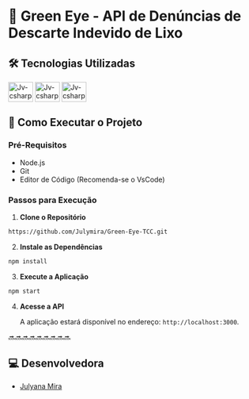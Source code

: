 # 🌿 Green Eye - API de Denúncias de Descarte Indevido de Lixo

## 🛠️ Tecnologias Utilizadas

<div>
<img align="center" alt="Jv-csharp" height="40" width="50" src="https://cdn.jsdelivr.net/gh/devicons/devicon@latest/icons/nodejs/nodejs-original-wordmark.svg" />
<img align="center" alt="Jv-csharp" height="40" width="50" src="https://cdn.jsdelivr.net/gh/devicons/devicon@latest/icons/express/express-original-wordmark.svg" />
<img align="center" alt="Jv-csharp" height="40" width="50" src="https://cdn.jsdelivr.net/gh/devicons/devicon@latest/icons/vscode/vscode-original-wordmark.svg" />
</div>

## 🚀 Como Executar o Projeto

### Pré-Requisitos

- Node.js
- Git
- Editor de Código (Recomenda-se o VsCode)

### Passos para Execução

1. **Clone o Repositório**

```bash
https://github.com/Julymira/Green-Eye-TCC.git
```

2. **Instale as Dependências**

```bash
npm install
```

3. **Execute a Aplicação**

```bash
npm start
```

4. **Acesse a API**

    A aplicação estará disponível no endereço: `http://localhost:3000`.



🔜🔜🔜🔜🔜🔜🔜🔜🔜

## 💻 Desenvolvedora

- [Julyana Mira](https://github.com/Julymira)